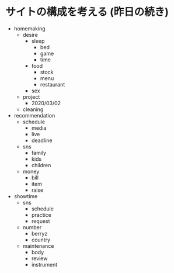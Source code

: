 # サイトの構成を考える (昨日の続き)

- homemaking
  - desire
    - sleep
      - bed
      - game
      - time
    - food
      - stock
      - menu
      - restaurant
    - sex
  - project
    - 2020/03/02
  - cleaning
- recommendation
  - schedule
    - media
    - live
    - deadline
  - sns
    - family
    - kids
    - children
  - money
    - bill
    - item
    - raise
- showtime
  - sns
    - schedule
    - practice
    - request
  - number
    - berryz
    - country
  - maintenance
    - body
    - review
    - instrument
